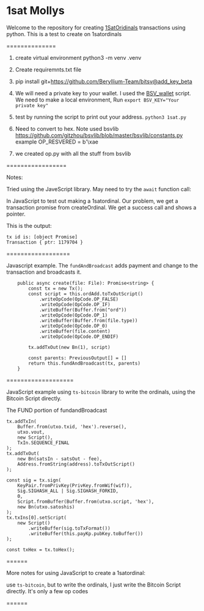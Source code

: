 1sat Mollys
=================

Welcome to the repository for creating [1SatOridinals](https://www.1satordinals.com) transactions using python. This is a test to create on 1satordinals 


==============

1. create virtual environment 
python3 -m venv .venv

2. Create requiremnts.txt file

3. pip install git+https://github.com/Beryllium-Team/bitsv@add_key_beta

4. We will need a private key to your wallet.  I used the [BSV_wallet](https://github.com/rachyrachyrach/bsv_wallet) script.  We need to make a local environment, Run ```export BSV_KEY="Your private key"```

5. test by running the script to print out your address. ```python3 1sat.py```

6. Need to convert to hex.  Note used bsvlib https://github.com/gitzhou/bsvlib/blob/master/bsvlib/constants.py
example OP_RESVERED = b'\xae

7. we created op.py with all the stuff from bsvlib

=================

Notes:

Tried using the JaveScript library. May need to try the ```await``` function call: 

In JavaScript to test out making a 1satordinal.  Our problem, we get a transaction promise from createOrdinal. We get a success call and shows a pointer.

This is the output: 

```
tx id is: [object Promise]
Transaction { ptr: 1179704 }
```


==================

Javascript example. The ```fundAndBroadcast``` adds payment and change to the transaction and broadcasts it. 

```
    public async create(file: File): Promise<string> {
        const tx = new Tx();
        const script = this.ordAdd.toTxOutScript()
            .writeOpCode(OpCode.OP_FALSE)
            .writeOpCode(OpCode.OP_IF)
            .writeBuffer(Buffer.from("ord"))
            .writeOpCode(OpCode.OP_1)
            .writeBuffer(Buffer.from(file.type))
            .writeOpCode(OpCode.OP_0)
            .writeBuffer(file.content)
            .writeOpCode(OpCode.OP_ENDIF)

        tx.addTxOut(new Bn(1), script)

        const parents: PreviousOutput[] = []
        return this.fundAndBroadcast(tx, parents)
    }
```

===================


JavaScript example using ```ts-bitcoin``` library to write the ordinals, using the Bitcoin Script directly. 

The FUND portion of fundandBroadcast


```
tx.addTxIn(
    Buffer.from(utxo.txid, 'hex').reverse(),
    utxo.vout,
    new Script(),
    TxIn.SEQUENCE_FINAL
);
tx.addTxOut(
    new Bn(satsIn - satsOut - fee),
    Address.fromString(address).toTxOutScript()
);

const sig = tx.sign(
    KeyPair.fromPrivKey(PrivKey.fromWif(wif)),
    Sig.SIGHASH_ALL | Sig.SIGHASH_FORKID,
    0,
    Script.fromBuffer(Buffer.from(utxo.script, 'hex'),
    new Bn(utxo.satoshis)
);
tx.txIns[0].setScript(
    new Script()
        .writeBuffer(sig.toTxFormat())
        .writeBuffer(this.payKp.pubKey.toBuffer())
);

const txHex = tx.toHex();
```

======

More notes for using JavaScript to create a 1satordinal:

use ```ts-bitcoin```, but to write the ordinals, I just write the Bitcoin Script directly. It's only a few op codes


======
